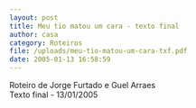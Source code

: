 ```yaml
---
layout: post
title: Meu tio matou um cara - texto final
author: casa
category: Roteiros
file: /uploads/meu-tio-matou-um-cara-txf.pdf
date: 2005-01-13 16:58:59
---
```

Roteiro de Jorge Furtado e Guel Arraes\
Texto final - 13/01/2005